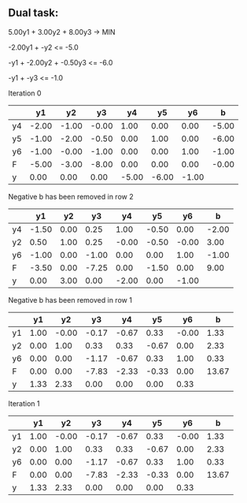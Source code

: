 Dual task:
---
5.00y1 + 3.00y2 + 8.00y3 ->  MIN

-2.00y1 + -y2 <= -5.0

-y1 + -2.00y2 + -0.50y3 <= -6.0

-y1 + -y3 <= -1.0

Iteration 0

 | |   y1   |   y2   |   y3   |   y4   |   y5   |   y6   |    b   |
 |--|---|---|---|---|---|---|---|
 | y4 |  -2.00 |  -1.00 |  -0.00 |   1.00 |   0.00 |   0.00 |  -5.00 |
 | y5 |  -1.00 |  -2.00 |  -0.50 |   0.00 |   1.00 |   0.00 |  -6.00 |
 | y6 |  -1.00 |  -0.00 |  -1.00 |   0.00 |   0.00 |   1.00 |  -1.00 |
 |  F |  -5.00 |  -3.00 |  -8.00 |   0.00 |   0.00 |   0.00 |  -0.00 |
 | y |   0.00 |   0.00 |   0.00 |  -5.00 |  -6.00 |  -1.00 |

Negative b has been removed in row 2

  |   |   y1   |   y2   |   y3   |   y4   |   y5   |   y6   |    b   |
  |--|---|---|---|---|---|---|---|
  y4 |  -1.50 |   0.00 |   0.25 |   1.00 |  -0.50 |   0.00 |  -2.00 |
  y2 |   0.50 |   1.00 |   0.25 |  -0.00 |  -0.50 |  -0.00 |   3.00 |
  y6 |  -1.00 |   0.00 |  -1.00 |   0.00 |   0.00 |   1.00 |  -1.00 |
   F |  -3.50 |   0.00 |  -7.25 |   0.00 |  -1.50 |   0.00 |   9.00 |
   y |   0.00 |   3.00 |   0.00 |  -2.00 |   0.00 |  -1.00 |

Negative b has been removed in row 1

  |  |   y1   |   y2   |   y3   |   y4   |   y5   |   y6   |    b   |
  |--|---|---|---|---|---|---|---|
  y1 |   1.00 |  -0.00 |  -0.17 |  -0.67 |   0.33 |  -0.00 |   1.33 |
  y2 |   0.00 |   1.00 |   0.33 |   0.33 |  -0.67 |   0.00 |   2.33 |
  y6 |   0.00 |   0.00 |  -1.17 |  -0.67 |   0.33 |   1.00 |   0.33 |
   F |   0.00 |   0.00 |  -7.83 |  -2.33 |  -0.33 |   0.00 |  13.67 |
   y |   1.33 |   2.33 |   0.00 |   0.00 |   0.00 |   0.33 |

Iteration 1

  |  |   y1   |   y2   |   y3   |   y4   |   y5   |   y6   |    b   |
  |--|---|---|---|---|---|---|---|
  y1 |   1.00 |  -0.00 |  -0.17 |  -0.67 |   0.33 |  -0.00 |   1.33 |
  y2 |   0.00 |   1.00 |   0.33 |   0.33 |  -0.67 |   0.00 |   2.33 |
  y6 |   0.00 |   0.00 |  -1.17 |  -0.67 |   0.33 |   1.00 |   0.33 |
   F |   0.00 |   0.00 |  -7.83 |  -2.33 |  -0.33 |   0.00 |  13.67 |
   y |   1.33 |   2.33 |   0.00 |   0.00 |   0.00 |   0.33 |
